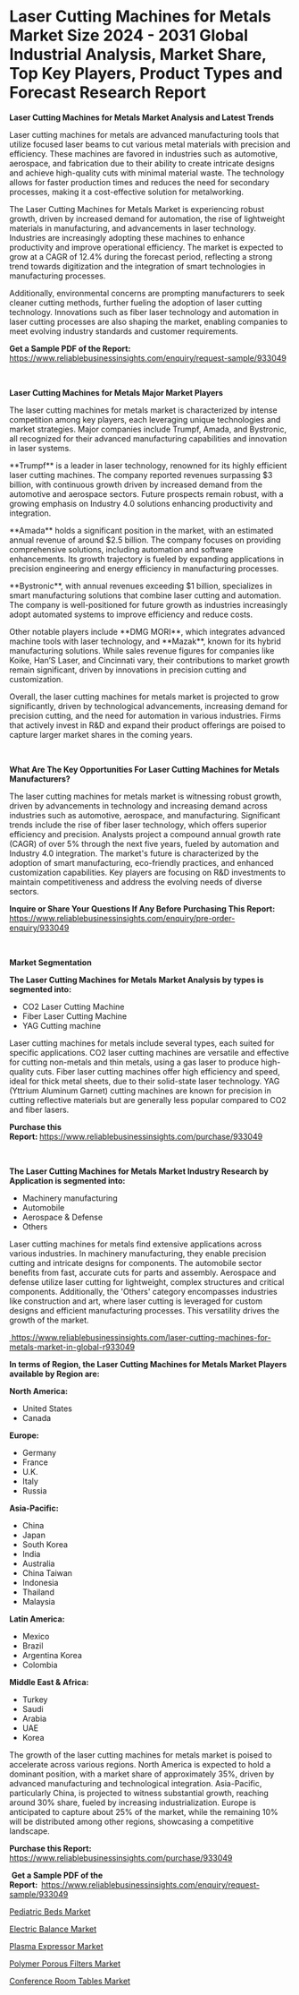 <p><h1>Laser Cutting Machines for Metals Market Size 2024 - 2031 Global Industrial Analysis, Market Share, Top Key Players, Product Types and Forecast Research Report</h1></p><p><strong>Laser Cutting Machines for Metals Market Analysis and Latest Trends</strong></p>
<p><p>Laser cutting machines for metals are advanced manufacturing tools that utilize focused laser beams to cut various metal materials with precision and efficiency. These machines are favored in industries such as automotive, aerospace, and fabrication due to their ability to create intricate designs and achieve high-quality cuts with minimal material waste. The technology allows for faster production times and reduces the need for secondary processes, making it a cost-effective solution for metalworking.</p><p>The Laser Cutting Machines for Metals Market is experiencing robust growth, driven by increased demand for automation, the rise of lightweight materials in manufacturing, and advancements in laser technology. Industries are increasingly adopting these machines to enhance productivity and improve operational efficiency. The market is expected to grow at a CAGR of 12.4% during the forecast period, reflecting a strong trend towards digitization and the integration of smart technologies in manufacturing processes.</p><p>Additionally, environmental concerns are prompting manufacturers to seek cleaner cutting methods, further fueling the adoption of laser cutting technology. Innovations such as fiber laser technology and automation in laser cutting processes are also shaping the market, enabling companies to meet evolving industry standards and customer requirements.</p></p>
<p><strong>Get a Sample PDF of the Report:&nbsp;</strong> <a href="https://www.reliablebusinessinsights.com/enquiry/request-sample/933049?utm_campaign=1138&utm_medium=2&utm_source=Github&utm_content=ia&utm_term=18102024&utm_id=laser-cutting-machines-for-metals">https://www.reliablebusinessinsights.com/enquiry/request-sample/933049</a></p>
<p>&nbsp;</p>
<p><strong>Laser Cutting Machines for Metals Major Market Players</strong></p>
<p><p>The laser cutting machines for metals market is characterized by intense competition among key players, each leveraging unique technologies and market strategies. Major companies include Trumpf, Amada, and Bystronic, all recognized for their advanced manufacturing capabilities and innovation in laser systems.</p><p>**Trumpf** is a leader in laser technology, renowned for its highly efficient laser cutting machines. The company reported revenues surpassing $3 billion, with continuous growth driven by increased demand from the automotive and aerospace sectors. Future prospects remain robust, with a growing emphasis on Industry 4.0 solutions enhancing productivity and integration.</p><p>**Amada** holds a significant position in the market, with an estimated annual revenue of around $2.5 billion. The company focuses on providing comprehensive solutions, including automation and software enhancements. Its growth trajectory is fueled by expanding applications in precision engineering and energy efficiency in manufacturing processes.</p><p>**Bystronic**, with annual revenues exceeding $1 billion, specializes in smart manufacturing solutions that combine laser cutting and automation. The company is well-positioned for future growth as industries increasingly adopt automated systems to improve efficiency and reduce costs.</p><p>Other notable players include **DMG MORI**, which integrates advanced machine tools with laser technology, and **Mazak**, known for its hybrid manufacturing solutions. While sales revenue figures for companies like Koike, Han’S Laser, and Cincinnati vary, their contributions to market growth remain significant, driven by innovations in precision cutting and customization.</p><p>Overall, the laser cutting machines for metals market is projected to grow significantly, driven by technological advancements, increasing demand for precision cutting, and the need for automation in various industries. Firms that actively invest in R&D and expand their product offerings are poised to capture larger market shares in the coming years.</p></p>
<p>&nbsp;</p>
<p><strong>What Are The Key Opportunities For Laser Cutting Machines for Metals Manufacturers?</strong></p>
<p><p>The laser cutting machines for metals market is witnessing robust growth, driven by advancements in technology and increasing demand across industries such as automotive, aerospace, and manufacturing. Significant trends include the rise of fiber laser technology, which offers superior efficiency and precision. Analysts project a compound annual growth rate (CAGR) of over 5% through the next five years, fueled by automation and Industry 4.0 integration. The market's future is characterized by the adoption of smart manufacturing, eco-friendly practices, and enhanced customization capabilities. Key players are focusing on R&D investments to maintain competitiveness and address the evolving needs of diverse sectors.</p></p>
<p><strong>Inquire or Share Your Questions If Any Before Purchasing This Report:</strong> <a href="https://www.reliablebusinessinsights.com/enquiry/pre-order-enquiry/933049?utm_campaign=1138&utm_medium=2&utm_source=Github&utm_content=ia&utm_term=18102024&utm_id=laser-cutting-machines-for-metals">https://www.reliablebusinessinsights.com/enquiry/pre-order-enquiry/933049</a></p>
<p>&nbsp;</p>
<p><strong>Market Segmentation</strong></p>
<p><strong>The Laser Cutting Machines for Metals Market Analysis by types is segmented into:</strong></p>
<p><ul><li>CO2 Laser Cutting Machine</li><li>Fiber Laser Cutting Machine</li><li>YAG Cutting machine</li></ul></p>
<p><p>Laser cutting machines for metals include several types, each suited for specific applications. CO2 laser cutting machines are versatile and effective for cutting non-metals and thin metals, using a gas laser to produce high-quality cuts. Fiber laser cutting machines offer high efficiency and speed, ideal for thick metal sheets, due to their solid-state laser technology. YAG (Yttrium Aluminum Garnet) cutting machines are known for precision in cutting reflective materials but are generally less popular compared to CO2 and fiber lasers.</p></p>
<p><strong>Purchase this Report:&nbsp;</strong><a href="https://www.reliablebusinessinsights.com/purchase/933049?utm_campaign=1138&utm_medium=2&utm_source=Github&utm_content=ia&utm_term=18102024&utm_id=laser-cutting-machines-for-metals">https://www.reliablebusinessinsights.com/purchase/933049</a></p>
<p>&nbsp;</p>
<p><strong>The Laser Cutting Machines for Metals Market Industry Research by Application is segmented into:</strong></p>
<p><ul><li>Machinery manufacturing</li><li>Automobile</li><li>Aerospace & Defense</li><li>Others</li></ul></p>
<p><p>Laser cutting machines for metals find extensive applications across various industries. In machinery manufacturing, they enable precision cutting and intricate designs for components. The automobile sector benefits from fast, accurate cuts for parts and assembly. Aerospace and defense utilize laser cutting for lightweight, complex structures and critical components. Additionally, the 'Others' category encompasses industries like construction and art, where laser cutting is leveraged for custom designs and efficient manufacturing processes. This versatility drives the growth of the market.</p></p>
<p><a href="https://www.reliablebusinessinsights.com/laser-cutting-machines-for-metals-market-in-global-r933049?utm_campaign=1138&utm_medium=2&utm_source=Github&utm_content=ia&utm_term=18102024&utm_id=laser-cutting-machines-for-metals">&nbsp;https://www.reliablebusinessinsights.com/laser-cutting-machines-for-metals-market-in-global-r933049</a></p>
<p><strong>In terms of Region, the Laser Cutting Machines for Metals Market Players available by Region are:</strong></p>
<p>
    <p> <strong> North America: </strong>
        <ul>
            <li>United States</li>
            <li>Canada</li>
        </ul>
        </p> 
    <p> <strong> Europe: </strong>
        <ul>
            <li>Germany</li>
            <li>France</li>
            <li>U.K.</li>
            <li>Italy</li>
            <li>Russia</li>
        </ul>
        </p> 
    <p> <strong> Asia-Pacific: </strong>
        <ul>
            <li>China</li>
            <li>Japan</li>
            <li>South Korea</li>
            <li>India</li>
            <li>Australia</li>
            <li>China Taiwan</li>
            <li>Indonesia</li>
            <li>Thailand</li>
            <li>Malaysia</li>
        </ul>
        </p> 
    <p> <strong> Latin America: </strong>
        <ul>
            <li>Mexico</li>
            <li>Brazil</li>
            <li>Argentina Korea</li>
            <li>Colombia</li>
        </ul>
        </p> 
    <p> <strong> Middle East & Africa: </strong>
        <ul>
            <li>Turkey</li>
            <li>Saudi</li>
            <li>Arabia</li>
            <li>UAE</li>
            <li>Korea</li>
        </ul>
    </p>
    </p>
<p><p>The growth of the laser cutting machines for metals market is poised to accelerate across various regions. North America is expected to hold a dominant position, with a market share of approximately 35%, driven by advanced manufacturing and technological integration. Asia-Pacific, particularly China, is projected to witness substantial growth, reaching around 30% share, fueled by increasing industrialization. Europe is anticipated to capture about 25% of the market, while the remaining 10% will be distributed among other regions, showcasing a competitive landscape.</p></p>
<p><strong>Purchase this Report: </strong><a href="https://www.reliablebusinessinsights.com/purchase/933049?utm_campaign=1138&utm_medium=2&utm_source=Github&utm_content=ia&utm_term=18102024&utm_id=laser-cutting-machines-for-metals">https://www.reliablebusinessinsights.com/purchase/933049</a></p>
<p>&nbsp;<strong>Get a Sample PDF of the Report:&nbsp;&nbsp;</strong><a href="https://www.reliablebusinessinsights.com/enquiry/request-sample/933049?utm_campaign=1138&utm_medium=2&utm_source=Github&utm_content=ia&utm_term=18102024&utm_id=laser-cutting-machines-for-metals">https://www.reliablebusinessinsights.com/enquiry/request-sample/933049</a></p>
<p><strong></strong></p>
<p><p><a href="https://www.linkedin.com/pulse/pediatric-beds-market-industry-trends-forecast-period-from-2024-4gsje?utm_campaign=1138&utm_medium=2&utm_source=Github&utm_content=ia&utm_term=18102024&utm_id=laser-cutting-machines-for-metals">Pediatric Beds Market</a></p><p><a href="https://github.com/mynearvphamillwd7/Market-Research-Report-List-1/blob/main/electric-balance-market.md?utm_campaign=1138&utm_medium=2&utm_source=Github&utm_content=ia&utm_term=18102024&utm_id=laser-cutting-machines-for-metals">Electric Balance Market</a></p><p><a href="https://issuu.com/reportprime-2/docs/plasma-expressor-market-size-2030.p_ea5e01c485a902?utm_campaign=1138&utm_medium=2&utm_source=Github&utm_content=ia&utm_term=18102024&utm_id=laser-cutting-machines-for-metals">Plasma Expressor Market</a></p><p><a href="https://github.com/khloet8sawender/Market-Research-Report-List-1/blob/main/polymer-porous-filters-market.md?utm_campaign=1138&utm_medium=2&utm_source=Github&utm_content=ia&utm_term=18102024&utm_id=laser-cutting-machines-for-metals">Polymer Porous Filters Market</a></p><p><a href="https://www.linkedin.com/pulse/conference-room-tables-market-research-report-2024-9fiae?utm_campaign=1138&utm_medium=2&utm_source=Github&utm_content=ia&utm_term=18102024&utm_id=laser-cutting-machines-for-metals">Conference Room Tables Market</a></p></p>